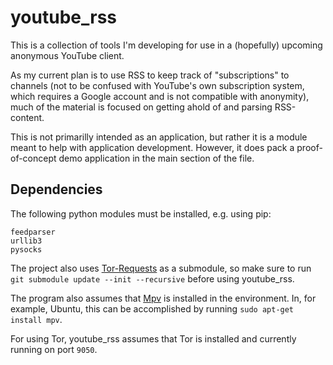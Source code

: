 # youtube_rss

This is a collection of tools I'm developing for use in a (hopefully) upcoming
anonymous YouTube client.

As my current plan is to use RSS to keep track of "subscriptions" to channels
(not to be confused with YouTube's own subscription system, which requires a
Google account and is not compatible with anonymity), much of the material is
focused on getting ahold of and parsing RSS-content.

This is not primarilly intended as an application, but rather it is a module
meant to help with application development. However, it does pack a
proof-of-concept demo application in the main section of the file.

## Dependencies

The following python modules must be installed, e.g. using pip:
```
feedparser
urllib3
pysocks
```
The project also uses [Tor-Requests](https://github.com/SimonDaNinja/tor_requests/tree/db191029791e12a73d02f6533f17371fea6aeed1)
as a submodule, so make sure to run `git submodule update --init --recursive`
before using youtube\_rss.

The program also assumes that [Mpv](https://github.com/mpv-player/mpv) is
installed in the environment. In, for example, Ubuntu, this can be accomplished
by running `sudo apt-get install mpv`.

For using Tor, youtube\_rss assumes that Tor is installed and currently running
on port `9050`.

